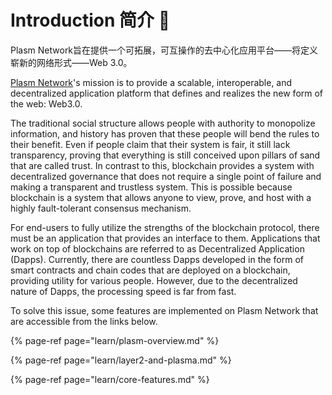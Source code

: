 # Introduction 简介 🐾

Plasm Network旨在提供一个可拓展，可互操作的去中心化应用平台——将定义崭新的网络形式——Web 3.0。

[Plasm Network](https://www.plasmnet.io/)'s mission is to provide a  scalable, interoperable, and decentralized application platform that defines and realizes the new form of the web: Web3.0. 

The traditional social structure allows people with authority to monopolize information, and history has proven that these people will bend the rules to their benefit. Even if people claim that their system is fair, it still lack transparency, proving that everything is still conceived upon pillars of sand that are called trust. In contrast to this, blockchain provides a system with decentralized governance that does not require a single point of failure and making a transparent and trustless system. This is possible because  blockchain is a system that allows anyone to view, prove, and host with a highly fault-tolerant consensus mechanism. 

For end-users to fully utilize the strengths of the blockchain protocol, there must be an application that provides an interface to them. Applications that work on top of blockchains are referred to as Decentralized Application \(Dapps\). Currently, there are countless Dapps developed in the form of  smart  contracts and chain codes that are deployed on a blockchain, providing utility for various people.  However, due to the decentralized nature of Dapps, the processing speed is far from fast. 

To  solve this issue, some features are implemented on Plasm Network that are accessible from the links below.

{% page-ref page="learn/plasm-overview.md" %}

{% page-ref page="learn/layer2-and-plasma.md" %}

{% page-ref page="learn/core-features.md" %}

